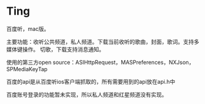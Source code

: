 Ting
====

百度听，mac版。

主要功能：收听公共频道，私人频道。下载当前收听的歌曲，封面，歌词。支持多媒体键操作。
          切歌，下载支持消息通知。

使用的第三方open source：ASIHttpRequest，MASPreferences，NXJson，SPMediaKeyTap

百度的api是从百度听ios客户端抓取的，所有需要用到的api放在api.h中

百度账号登录的功能暂未实现，所以私人频道和红星频道没有实现。

